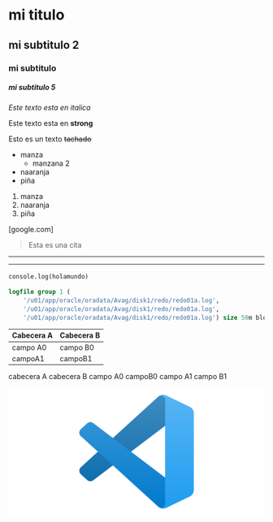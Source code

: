 <!-- SEMANA 2 MODULO1 SESIÓN 5-->

<!-- Encabezados-->
# mi titulo 
## mi subtitulo 2
### mi subtitulo 
##### mi subtitulo 5

<!-- tipos de textos -->
*Este texto esta en italica*

Este texto esta en **strong**

Esto es un texto ~~tachado~~

<!-- Listas-->

* manza
    <!-- sub lista -->
    * manzana 2
* naaranja
* piña

1. manza
2. naaranja
3. piña

[google.com]

<!-- Citas -->
> Esta es una cita 

<!-- Líneas -->

---
___
<!-- Codigo -->

`console.log(holamundo)`
```sql
logfile group 1 (
    '/u01/app/oracle/oradata/Avag/disk1/redo/redo01a.log',
    '/u01/app/oracle/oradata/Avag/disk1/redo/redo01a.log',
    '/u01/app/oracle/oradata/Avag/disk1/redo/redo01a.log') size 50m blocksize 512,
```
<!-- Tablas -->
| Cabecera A | Cabecera B |
|------------| -----------|
| campo A0   | campo B0   |
| campoA1    | campoB1    |
cabecera A cabecera B
campo A0 campoB0
campo A1 campo B1

<!-- Imagenes -->
![Visual studio code](visual.png " visual Logo")
